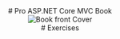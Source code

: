 <div align="center">
# Pro ASP.NET Core MVC Book
</div>
<div align="center">
<img src="https://books.google.bg/books/content?id=iEQWDQAAQBAJ&printsec=frontcover&img=1&zoom=1&edge=curl&imgtk=AFLRE72s2K5668_vQJIySzmcTHlg3LPEMjwFfdsAPLUr-H9dTwvWWOoL6zylbNiiLpeCVOR-R22ABYWAxG_P1RF306YxEaw4G8DOIi39eE_TSZU32u_9Guj3jw2N-zqouIC_Ql2knYsd" alt="Book front Cover" />
</div>
<div align="center">
# Exercises
</div>
